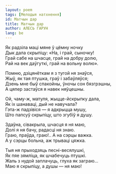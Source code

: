 ```yaml
---
layout: poem
tags: [Мелодыя натхнення]
id: Матчын дар
title: Матчын дар
author: АЛЕСЬ ГАРУН
lang: be
---
```


Як радзіла маці мяне ў цёмну ночку  
Дык дала скрыпіцу: «На, і грай, сыночку!  
Грай сабе на шчасце, грай на добру долю,  
Рай на век даўгуткі, грай на вольну волю».  

Помню, дзіцянёткам я з тугой ня знаўся,  
Жыў, як тая птушка, граў і забаўляўся;  
Дзень мне быў спакойны, ўночы сон бязгрэшны,  
А цяпер застаўся я навек няўцешны.  

Ой, чаму-ж, матуля, жыцце-йскрыпку дала,  
Як іх шанаваці, дый не навучала?  
Гэта-ж падзівіся — я адкрыцца мушу,  
Што папсуў скрыпіцу, што згубіў я душу.  

Здаўна, сівакрыла, шчасця я ня маю,  
Долі я ня бачу, радасці ня знаю.  
Граю, праўда, граю!.. А на сэрцы важка.  
А у сэрцы больна, аж трываці цяжка.  

Тыя ня прыходзяць песні-весялушкі,  
Як пяе зямліца, як шчабечуць птушкі.  
Жаль з нудой заплачуць, глуха як заграю...  
Маю я скрыпіцу, а душы — ня маю!  
